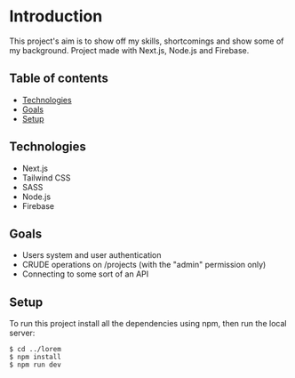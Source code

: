 # Introduction

This project's aim is to show off my skills, shortcomings and show some of my background.
Project made with Next.js, Node.js and Firebase.

## Table of contents
- [Technologies](#technologies)
- [Goals](#goals)
- [Setup](#setup)

## Technologies
- Next.js
- Tailwind CSS
- SASS
- Node.js 
- Firebase

## Goals
- Users system and user authentication
- CRUDE operations on /projects (with the "admin" permission only)
- Connecting to some sort of an API

## Setup
To run this project install all the dependencies using npm, then run the local server:

```
$ cd ../lorem
$ npm install
$ npm run dev

```